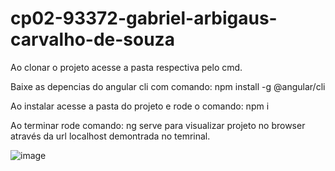 # cp02-93372-gabriel-arbigaus-carvalho-de-souza


Ao clonar o projeto acesse a pasta respectiva pelo cmd.


Baixe as depencias do angular cli com comando: npm install -g @angular/cli


Ao instalar acesse a pasta do projeto e rode o comando: npm i


Ao terminar rode comando: ng serve para visualizar projeto no browser através da url localhost demontrada no temrinal.


![image](https://github.com/FIAP-2024-3SIS/cp02-93372-gabriel-arbigaus-carvalho-de-souza/assets/114034024/e4500813-a476-4756-a1c1-0188802443a5)
